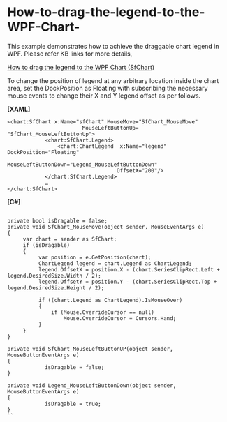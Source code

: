 # How-to-drag-the-legend-to-the-WPF-Chart-

This example demonstrates how to achieve the draggable chart legend in WPF. Please refer KB links for more details,

[How to drag the legend to the WPF Chart (SfChart)](https://www.syncfusion.com/kb/11484/?utm_medium=listing&utm_source=github-examples)

To change the position of legend at any arbitrary location inside the chart area, set the DockPosition as Floating with subscribing the necessary mouse events to change their X and Y legend offset as per follows.

 
**[XAML]**
```
<chart:SfChart x:Name="sfChart" MouseMove="SfChart_MouseMove" 
                        MouseLeftButtonUp= "SfChart_MouseLeftButtonUp">
            <chart:SfChart.Legend>
                <chart:ChartLegend  x:Name="legend" DockPosition="Floating"
                                   MouseLeftButtonDown="Legend_MouseLeftButtonDown"
                                   OffsetX="200"/>
            </chart:SfChart.Legend>
            …
</chart:SfChart> 
```

**[C#]**
```

private bool isDragable = false;
private void SfChart_MouseMove(object sender, MouseEventArgs e)
{
     var chart = sender as SfChart;
     if (isDragable)
     {
          var position = e.GetPosition(chart);
          ChartLegend legend = chart.Legend as ChartLegend;
          legend.OffsetX = position.X - (chart.SeriesClipRect.Left + legend.DesiredSize.Width / 2);
          legend.OffsetY = position.Y - (chart.SeriesClipRect.Top + legend.DesiredSize.Height / 2);

          if ((chart.Legend as ChartLegend).IsMouseOver)
          {
              if (Mouse.OverrideCursor == null)
                  Mouse.OverrideCursor = Cursors.Hand;
          }
     }
}

private void SfChart_MouseLeftButtonUP(object sender, MouseButtonEventArgs e)
{
            isDragable = false;
}

private void Legend_MouseLeftButtonDown(object sender, MouseButtonEventArgs e)
{
            isDragable = true;
}
``




